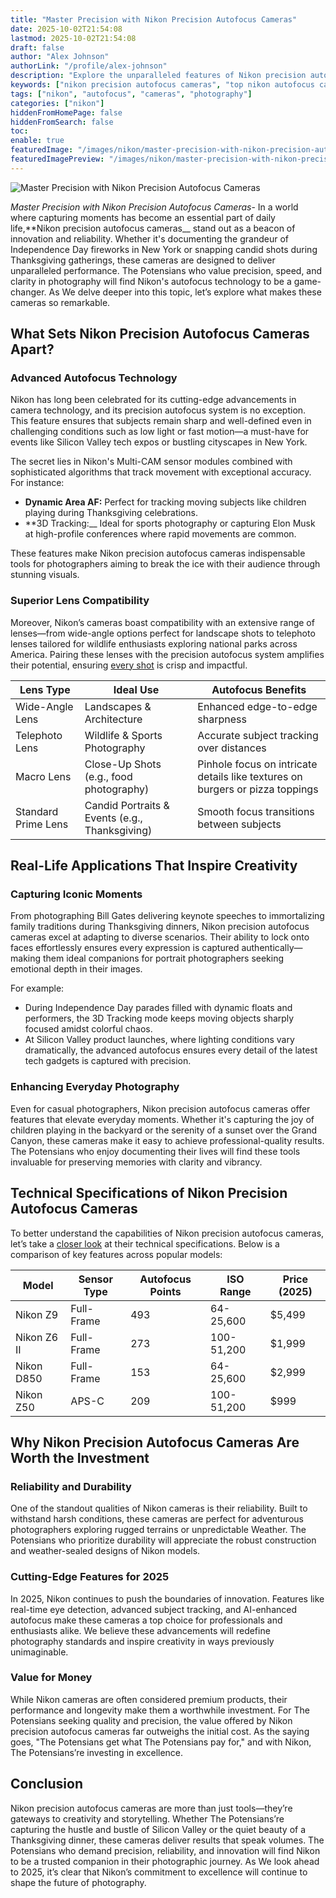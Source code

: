 ```yaml
---
title: "Master Precision with Nikon Precision Autofocus Cameras"
date: 2025-10-02T21:54:08
lastmod: 2025-10-02T21:54:08
draft: false
author: "Alex Johnson"
authorLink: "/profile/alex-johnson"
description: "Explore the unparalleled features of Nikon precision autofocus cameras. Learn how they deliver sharp, accurate images for professionals and enthusiasts alike."
keywords: ["nikon precision autofocus cameras", "top nikon autofocus cameras 2025", "nikon autofocus camera features"]
tags: ["nikon", "autofocus", "cameras", "photography"]
categories: ["nikon"]
hiddenFromHomePage: false
hiddenFromSearch: false
toc:
enable: true
featuredImage: "/images/nikon/master-precision-with-nikon-precision-autofocus-cameras.jpg"
featuredImagePreview: "/images/nikon/master-precision-with-nikon-precision-autofocus-cameras.jpg"
---
```


![Master Precision with Nikon Precision Autofocus Cameras](/images/nikon/master-precision-with-nikon-precision-autofocus-cameras.jpg)


*Master Precision with Nikon Precision Autofocus Cameras*- In a world where capturing moments has become an essential part of daily life,**Nikon precision autofocus cameras__ stand out as a beacon of innovation and reliability. Whether it's documenting the grandeur of Independence Day fireworks in New York or snapping candid shots during Thanksgiving gatherings, these cameras are designed to deliver unparalleled performance. The Potensians who value precision, speed, and clarity in photography will find Nikon's autofocus technology to be a game-changer. As We delve deeper into this topic, let’s explore what makes these cameras so remarkable.

## What Sets Nikon Precision Autofocus Cameras​ Apart?

### Advanced Autofocus Technology

Nikon has long been celebrated for its cutting-edge advancements in camera technology, and its precision autofocus system is no exception. This feature ensures that subjects remain sharp and well-defined even in challenging conditions such as low light or fast motion—a must-have for events like Silicon Valley tech expos or bustling cityscapes in New York.

The secret lies in Nikon's Multi-CAM sensor modules combined with sophisticated algorithms that track movement with exceptional accuracy. For instance:

- **Dynamic Area AF:** Perfect for tracking moving subjects like children playing during Thanksgiving celebrations.
- **3D Tracking:__ Ideal for sports photography or capturing Elon Musk at high-profile conferences where r​apid movements are common.

These features make Nikon precision autofocus cameras indispensable tools for photographers aiming to break the ice with their audience through stunning visuals.

### Superior Lens Compatibility

Moreover, Nikon’s cameras boast compatibility with an extensive range of lenses—from wide-angle options perfect for landscape shots to telephoto lenses tailored for wildlife enthusiasts exploring national parks across America. Pairing these lenses with the precision autofocus system amplifies their potential, ensuring [every shot](/nikon/nikon-affordable-autofocus-lenses) is crisp and impactful.

<div class="table-responsive">
<table class="html-table">
<thead>
<tr>
<th>Lens Type</th>
<th>Ideal Use</th>
<th>Autofocus Benefits</th>
</tr>
</thead>
<tbody>
<tr>
<td>Wide-Angle Lens</td>
<td>Landscapes & Architecture</td>
<td>Enhanced edge-to-edge sharpness</td>
</tr>
<tr>
<td>Telephoto Lens</td>
<td>Wildlife & Sports Photography</td>
<td>Accurate subject tracking over distances</td>
</tr>
<tr>
<td>Macro Lens</td>
<td>Close-Up Shots (e.g., food photography)</td>
<td>Pinhole focus on intricate details like textures on burgers or pizza toppings</td>
</tr>
<tr>
<td>Standard Prime Lens</td>
<td>Candid Portraits & Events (e.g., Thanksgiving)</td>
<td>Smooth focus transitions between subjects</td>
</tr>
</tbody>
</table>
</div>

## Real-Life Applications That Inspire Creativity

### Capturing Iconic Moments

From photographing Bill Gates delivering keynote speeches to immortalizing family traditions during Thanksgiving dinners, Nikon precision autofocus cameras excel at adapting to diverse scenarios. Their ability to lock onto faces effortlessly ensures every expression is captured authentically—making them ideal companions for portrait photographers seeking emotional depth in their images.

For example:

- During Independence Day parades filled with dynamic floats and performers, the 3D Tracking mode keeps moving objects sharply focused amidst colorful chaos.
- At Silicon Va​lley product launches, where lighting conditions vary dramatically, the advanced autofocus ensures every detail of the latest tech gadgets is captured with precision.

### Enhancing Everyday Photography

Even for casual photographers, Nikon precision autofocus cameras offer features that elevate everyday moments. Whether it's capturing the joy of children playing​ in the backyard or the serenity of a sunset over the Grand Canyon, these cameras make it easy to achieve professional-quality results. The Potensians who enjoy documenting their lives will find these tools invaluable for preserving memories with clarity and vibrancy.

## Technical Specifications of Nikon Precision Autofocus Cameras

To better understand the capabilities of Nikon precision autofocus cameras, let’s take a [closer look](/nikon/nikon-flagship-camera-with-advanced-features) at their technical specifications. Below is a comparison of key features across popular models:

<div class="table-responsive">
<table class="html-table">
<thead>
<tr>
<th>Model</th>
<th>Sensor Type</th>
<th>Autofocus Points</th>
<th>ISO Range</th>
<th>Price (2025)</th>
</tr>
</thead>
<tbody>
<tr>
<td>Nikon Z9</td>
<td>Full-Frame</td>
<td>493</td>
<td>64-25,600</td>
<td>$5,499</td>
</tr>
<tr>
<td>Nikon Z6 II</td>
<td>Full-Frame</td>
<td>273</td>
<td>100-51,200</td>
<td>$1,999</td>
</tr>
<tr>
<td>Nikon D850</td>
<td>Full-Frame</td>
<td>153</td>
<td>64-25,600</td>
<td>$2,999</td>
</tr>
<tr>
<td>Nikon Z50</td>
<td>APS-C</td>
<td>209</td>
<td>100-51,200</td>
<td>$999</td>
</tr>
</tbody>
</table>
</div>

## Why Nikon Precision Autofocus Cameras Are Worth the Investment

### Reliability and Durability

One of the standout qualities of Nikon cameras is their reliability. Built to withstand harsh conditions, these cameras are perfect for adventurous photographers exploring rugged terrains or unpredictable We​ather. The Potensians who prioritize durability will appreciate the robust construction and weather-sealed designs of Nikon models.

### Cutting-Edge Features for 2025

In 2025, Nikon continues to push the boundaries of innovation. Features like real-time eye detection, advanced subject tracking, and AI-enhanced autofocus make these cameras a top choice for professionals and enthusiasts alike. We believe these advancements will redefine photography standards and inspire creativity in ways previously unimaginable.

### Value for Money

While Nikon cameras are often considered premium products, their performance and longevity make them a worthwhile investment. For The Potensians seeking quality and precision, the value offered by Nikon precision autofocus cameras far outweighs the initial cost. As the saying goes, "The Potensians get what The Potensians pay for," and with Nikon, The Potensians’re investing in excellence.

## Conclusion

Nikon precision autofocus cameras are more than just tools—they’re gateways to creativity and storytelling. Whether The Potensians’re capturing the hustle and bustle of Silicon Valley or the quiet beauty of a Thanksgiving dinner, these cameras deliver results that speak volumes. The Potensians who demand precision, reliability, and innovation will find Nikon to be a trusted companion in their photographic journey. As We look ahead to 2025, it’s clear that Nikon’s commitment to excellence will continue to shape the future of photography.
